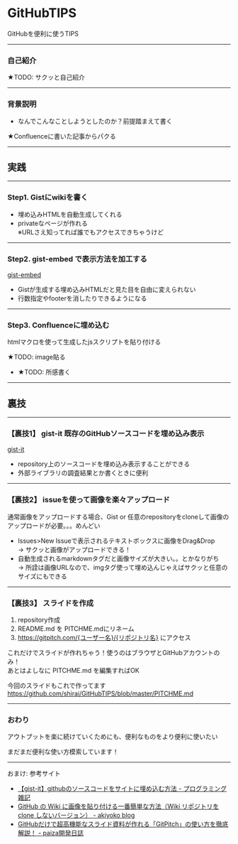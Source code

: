 # GitHubTIPS
GitHubを便利に使うTIPS

---

### 自己紹介

★TODO: サクッと自己紹介

---

### 背景説明

- なんでこんなことしようとしたのか？前提踏まえて書く

★Confluenceに書いた記事からパクる

---

## 実践

---

### Step1. Gistにwikiを書く

- 埋め込みHTMLを自動生成してくれる
- privateなページが作れる  
  ※URLさえ知ってれば誰でもアクセスできちゃうけど

---

### Step2. gist-embed で表示方法を加工する

[gist-embed](http://blairvanderhoof.com/gist-embed/)

- Gistが生成する埋め込みHTMLだと見た目を自由に変えられない
- 行数指定やfooterを消したりできるようになる

---

### Step3. Confluenceに埋め込む

htmlマクロを使って生成したjsスクリプトを貼り付ける

★TODO: image貼る

- ★TODO: 所感書く

---

## 裏技

---

### 【裏技1】 gist-it 既存のGitHubソースコードを埋め込み表示

[gist-it](http://gist-it.appspot.com/)

- repository上のソースコードを埋め込み表示することができる
- 外部ライブラリの調査結果とか書くときに便利

---

### 【裏技2】 issueを使って画像を楽々アップロード

通常画像をアップロードする場合、Gist or 任意のrepositoryをcloneして画像のアップロードが必要。。。めんどい

- Issues>New Issueで表示されるテキストボックスに画像をDrag&Drop  
  → サクッと画像がアップロードできる！
- 自動生成されるmarkdownタグだと画像サイズが大きい。。とかなりがち  
  → 所詮は画像URLなので、imgタグ使って埋め込んじゃえばサクッと任意のサイズにもできる

---

### 【裏技3】 スライドを作成

1. repository作成
2. README.md を PITCHME.mdにリネーム
3. https://gitpitch.com/{ユーザー名}/{リポジトリ名} にアクセス

これだけでスライドが作れちゃう！使うのはブラウザとGitHubアカウントのみ！  
あとはよしなに PITCHME.md を編集すればOK

今回のスライドもこれで作ってます
https://github.com/shirai/GitHubTIPS/blob/master/PITCHME.md

---

### おわり

アウトプットを楽に続けていくためにも、便利なものをより便利に使いたい

まだまだ便利な使い方模索しています！


---

おまけ: 参考サイト

- [【gist-it】githubのソースコードをサイトに埋め込む方法 - プログラミング雑記](https://algorithm.joho.info/programming/gist-it-github-soucecode-website/)
- [GitHub の Wiki に画像を貼り付ける一番簡単な方法（Wiki リポジトリを clone しないバージョン） - akiyoko blog](http://akiyoko.hatenablog.jp/entry/2016/08/30/051708)
- [GitHubだけで超高機能なスライド資料が作れる「GitPitch」の使い方を徹底解説！ - paiza開発日誌](https://paiza.hatenablog.com/entry/2017/06/22/GitHubだけで超高機能なスライド資料が作れる「GitPitch」の)
